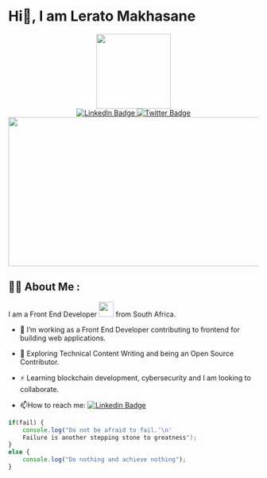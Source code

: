 # Hi👋, I am Lerato Makhasane 

<div id="header" align="center">
  <img src="https://media.giphy.com/media/LMcB8XospGZO8UQq87/giphy.gif" width="150"/>
</div>

<div id="badges" align="center">
  <a href="https://linkedin.com/in/leratomakhasane">
    <img src="https://img.shields.io/badge/LinkedIn-blue?style=for-the-badge&logo=linkedin&logoColor=white" alt="LinkedIn Badge"/>
  </a>
  <a href="https://twitter.com/LeratoRampai1">
    <img src="https://img.shields.io/badge/Twitter-blue?style=for-the-badge&logo=twitter&logoColor=white" alt="Twitter Badge"/>
  </a>
</div>

<div align="center">
  <img src="https://komarev.com/ghpvc/?username=leratomakhasane&style=flat-square&color=blue" alt=""/>
</div>

<div align="center">
  <img src="https://media.giphy.com/media/gh0RRgkTXedvF0pDc0/giphy.gif" width="600" height="300"/>
</div>

## :woman_technologist: About Me :
I am a Front End Developer <img src="https://media.giphy.com/media/WUlplcMpOCEmTGBtBW/giphy.gif" width="30"> from South Africa.
- :telescope: I’m working as a Front End Developer contributing to frontend for building web applications.

- :seedling: Exploring Technical Content Writing and being an Open Source Contributor.

- :zap: Learning blockchain development, cybersecurity and I am looking to collaborate.

- :mailbox:How to reach me: [![Linkedin Badge](https://img.shields.io/badge/-Lerato-blue?style=flat&logo=Linkedin&logoColor=white)](https://linkedin.com/in/leratomakhasane)



```ts
if(fail) {
    console.log("Do not be afraid to fail.'\n'
    Failure is another stepping stone to greatness");
}
else {
    console.log("Do nothing and achieve nothing");
}
```
